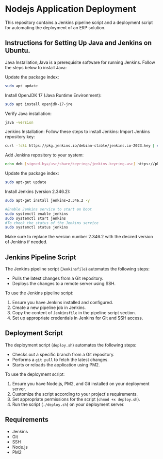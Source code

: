 # Nodejs Application Deployment
This repository contains a Jenkins pipeline script and a deployment script for automating the deployment of an ERP solution.

## Instructions for Setting Up Java and Jenkins on Ubuntu.
Java Installation,Java is a prerequisite software for running Jenkins. Follow the steps below to install Java:

Update the package index:
```bash
sudo apt update
```
Install OpenJDK 17 (Java Runtime Environment):
```bash
sudo apt install openjdk-17-jre
```
Verify Java installation:
```bash
java -version
```
Jenkins Installation:
Follow these steps to install Jenkins:
Import Jenkins repository key:

```bash
curl -fsSL https://pkg.jenkins.io/debian-stable/jenkins.io-2023.key | sudo tee /usr/share/keyrings/jenkins-keyring.asc > /dev/null
```
Add Jenkins repository to your system:
```bash
echo deb [signed-by=/usr/share/keyrings/jenkins-keyring.asc] https://pkg.jenkins.io/debian-stable binary/ | sudo tee /etc/apt/sources.list.d/jenkins.list > /dev/null
```
Update the package index:
```bash
sudo apt-get update
```
Install Jenkins (version 2.346.2):
```bash
sudo apt-get install jenkins=2.346.2 -y
```
```bash
#Enable Jenkins service to start on boot
sudo systemctl enable jenkins
sudo systemctl start jenkins
#To check the status of the Jenkins service
sudo systemctl status jenkins
```

Make sure to replace the version number 2.346.2 with the desired version of Jenkins if needed.

## Jenkins Pipeline Script

The Jenkins pipeline script (`Jenkinsfile`) automates the following steps:
- Pulls the latest changes from a Git repository.
- Deploys the changes to a remote server using SSH.

To use the Jenkins pipeline script:
1. Ensure you have Jenkins installed and configured.
2. Create a new pipeline job in Jenkins.
3. Copy the content of `Jenkinsfile` in the pipeline script section.
4. Set up appropriate credentials in Jenkins for Git and SSH access.

## Deployment Script

The deployment script (`deploy.sh`) automates the following steps:
- Checks out a specific branch from a Git repository.
- Performs a `git pull` to fetch the latest changes.
- Starts or reloads the application using PM2.

To use the deployment script:
1. Ensure you have Node.js, PM2, and Git installed on your deployment server.
2. Customize the script according to your project's requirements.
3. Set appropriate permissions for the script (`chmod +x deploy.sh`).
4. Run the script (`./deploy.sh`) on your deployment server.

## Requirements
- Jenkins
- Git
- SSH
- Node.js
- PM2


